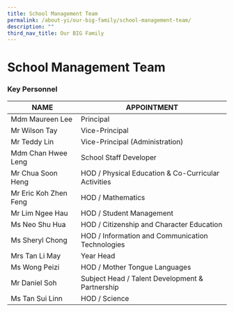 ```yaml
---
title: School Management Team
permalink: /about-yi/our-big-family/school-management-team/
description: ""
third_nav_title: Our BIG Family
---
```

# **School Management Team**

### Key Personnel

| NAME | APPOINTMENT |
|---|---|
| Mdm Maureen Lee | Principal |
| Mr Wilson Tay | Vice-Principal |
| Mr Teddy Lin | Vice-Principal (Administration) |
| Mdm Chan Hwee Leng | School Staff Developer |
| Mr Chua Soon Heng | HOD / Physical Education & Co-Curricular Activities |
| Mr Eric Koh Zhen Feng | HOD / Mathematics |
| Mr Lim Ngee Hau | HOD / Student Management |
| Ms Neo Shu Hua | HOD / Citizenship and Character Education |
| Ms Sheryl Chong | HOD / Information and Communication Technologies |
| Mrs Tan Li May | Year Head |
| Ms Wong Peizi | HOD / Mother Tongue Languages |
| Mr Daniel Soh | Subject Head / Talent Development & Partnership |
| Ms Tan Sui Linn | HOD / Science |